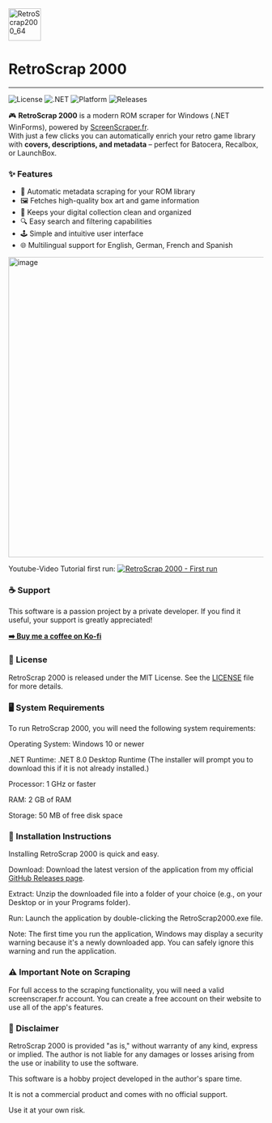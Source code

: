 <img width="64" height="64" alt="RetroScrap2000_64" src="https://github.com/user-attachments/assets/51fae2f6-7ae8-4050-ae2e-042110241424" />

# RetroScrap 2000 
--------------------------------

![License](https://img.shields.io/github/license/gruetze-software/RetroScrap-2000-Releases)
![.NET](https://img.shields.io/badge/.NET-8.0-blue)
![Platform](https://img.shields.io/badge/platform-Windows-lightgrey)
![Releases](https://img.shields.io/github/v/release/gruetze-software/RetroScrap-2000-Releases)

🎮 **RetroScrap 2000** is a modern ROM scraper for Windows (.NET WinForms), powered by [ScreenScraper.fr](https://www.screenscraper.fr).  
With just a few clicks you can automatically enrich your retro game library with **covers, descriptions, and metadata** – perfect for Batocera, Recalbox, or LaunchBox.  

### ✨ Features
-   💾 Automatic metadata scraping for your ROM library
-   🖼️ Fetches high-quality box art and game information
-   🧹 Keeps your digital collection clean and organized
-   🔍 Easy search and filtering capabilities
-   🕹️ Simple and intuitive user interface
-   🌐 Multilingual support for English, German, French and Spanish

<img width="986" height="593" alt="image" src="https://github.com/user-attachments/assets/2269a947-74e4-40bc-a41d-7e4ad2da2848" />

Youtube-Video Tutorial first run:
[![RetroScrap 2000 - First run](https://img.youtube.com/vi/uuLpVGSMswA/hqdefault.jpg)](https://www.youtube.com/watch?v=uuLpVGSMswA)

### ☕ Support
This software is a passion project by a private developer. If you find it useful, your support is greatly appreciated!

**[➡️ Buy me a coffee on Ko-fi](https://ko-fi.com/gruetzesoftware)**

### 📜 License
RetroScrap 2000 is released under the MIT License. See the [LICENSE](https://github.com/gruetze-software/RetroScrap-2000-Releases/blob/main/LICENSE) file for more details.

### 🖥️ System Requirements
To run RetroScrap 2000, you will need the following system requirements:

Operating System: Windows 10 or newer

.NET Runtime: .NET 8.0 Desktop Runtime (The installer will prompt you to download this if it is not already installed.)

Processor: 1 GHz or faster

RAM: 2 GB of RAM

Storage: 50 MB of free disk space

### 📝 Installation Instructions
Installing RetroScrap 2000 is quick and easy.

Download: Download the latest version of the application from my official [GitHub Releases page](https://github.com/gruetze-software/RetroScrap-2000-Releases/releases).

Extract: Unzip the downloaded file into a folder of your choice (e.g., on your Desktop or in your Programs folder).

Run: Launch the application by double-clicking the RetroScrap2000.exe file.

Note: The first time you run the application, Windows may display a security warning because it's a newly downloaded app. You can safely ignore this warning and run the application.

### ⚠️ Important Note on Scraping
For full access to the scraping functionality, you will need a valid screenscraper.fr account. You can create a free account on their website to use all of the app's features.

### 📜 Disclaimer
RetroScrap 2000 is provided "as is," without warranty of any kind, express or implied. The author is not liable for any damages or losses arising from the use or inability to use the software.

This software is a hobby project developed in the author's spare time.

It is not a commercial product and comes with no official support.

Use it at your own risk.
